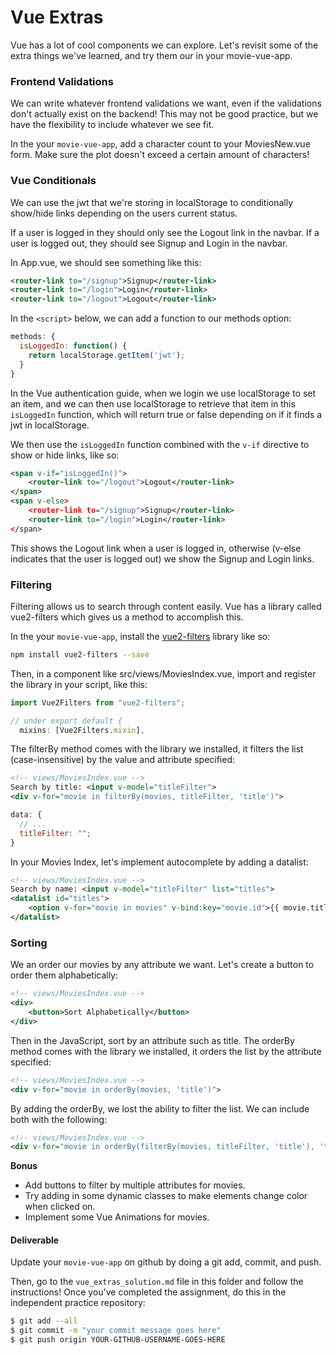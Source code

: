 # Vue Extras

Vue has a lot of cool components we can explore. Let's revisit some of the extra things we've learned, and try them our in your movie-vue-app.

### Frontend Validations

We can write whatever frontend validations we want, even if the validations don't actually exist on the backend! This may not be good practice, but we have the flexibility to include whatever we see fit.

In the your `movie-vue-app`, add a character count to your MoviesNew.vue form. Make sure the plot doesn't exceed a certain amount of characters!

### Vue Conditionals

We can use the jwt that we're storing in localStorage to conditionally show/hide links depending on the users current status.

If a user is logged in they should only see the Logout link in the navbar.
If a user is logged out, they should see Signup and Login in the navbar.

In App.vue, we should see something like this:

```xml
<router-link to="/signup">Signup</router-link>
<router-link to="/login">Login</router-link>
<router-link to="/logout">Logout</router-link>
```

In the `<script>` below, we can add a function to our methods option:

```js
methods: {
  isLoggedIn: function() {
    return localStorage.getItem('jwt');
  }
}
```

In the Vue authentication guide, when we login we use localStorage to set an item, and we can then use localStorage to retrieve that item in this `isLoggedIn` function, which will return true or false depending on if it finds a jwt in localStorage.

We then use the `isLoggedIn` function combined with the `v-if` directive to show or hide links, like so:

```xml
<span v-if="isLoggedIn()">
	<router-link to="/logout">Logout</router-link>
</span>
<span v-else>
	<router-link to="/signup">Signup</router-link>
	<router-link to="/login">Login</router-link>
</span>
```

This shows the Logout link when a user is logged in, otherwise (v-else indicates that the user is logged out) we show the Signup and Login links.

### Filtering

Filtering allows us to search through content easily. Vue has a library called vue2-filters which gives us a method to accomplish this.

In the your `movie-vue-app`, install the [vue2-filters](https://github.com/freearhey/vue2-filters) library like so:

```bash
npm install vue2-filters --save

```

Then, in a component like src/views/MoviesIndex.vue, import and register the library in your script, like this:

```js
import Vue2Filters from "vue2-filters";

// under export default {
  mixins: [Vue2Filters.mixin],
```

The filterBy method comes with the library we installed, it filters the list (case-insensitive) by the value and attribute specified:

```xml
<!-- views/MoviesIndex.vue -->
Search by title: <input v-model="titleFilter">
<div v-for="movie in filterBy(movies, titleFilter, 'title')">

```

```js
data: {
  // ...
  titleFilter: "";
}
```

In your Movies Index, let's implement autocomplete by adding a datalist:

```xml
<!-- views/MoviesIndex.vue -->
Search by name: <input v-model="titleFilter" list="titles">
<datalist id="titles">
	<option v-for="movie in movies" v-bind:key="movie.id">{{ movie.title }}</option>
</datalist>
```

### Sorting

We an order our movies by any attribute we want. Let's create a button to order them alphabetically:

```xml
<!-- views/MoviesIndex.vue -->
<div>
	<button>Sort Alphabetically</button>
</div>

```

Then in the JavaScript, sort by an attribute such as title. The orderBy method comes with the library we installed, it orders the list by the attribute specified:

```xml
<!-- views/MoviesIndex.vue -->
<div v-for="movie in orderBy(movies, 'title')">

```

By adding the orderBy, we lost the ability to filter the list. We can include both with the following:

```xml
<!-- views/MoviesIndex.vue -->
<div v-for="movie in orderBy(filterBy(movies, titleFilter, 'title'), 'title')">
```

**Bonus**

- Add buttons to filter by multiple attributes for movies.
- Try adding in some dynamic classes to make elements change color when clicked on.
- Implement some Vue Animations for movies.

#### Deliverable

Update your `movie-vue-app` on github by doing a git add, commit, and push.

Then, go to the `vue_extras_solution.md` file in this folder and follow the instructions! Once you've completed the assignment, do this in the independent practice repository:

```bash
$ git add --all
$ git commit -m "your commit message goes here"
$ git push origin YOUR-GITHUB-USERNAME-GOES-HERE
```
